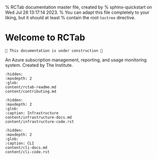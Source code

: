 % RCTab documentation master file, created by
% sphinx-quickstart on Wed Jul 26 13:17:14 2023.
% You can adapt this file completely to your liking, but it should at least
% contain the root `toctree` directive.

# Welcome to RCTab

```{warning}
🚧 This documentation is under construction 🚧
```

An Azure subscription management, reporting, and usage monitoring system. Created by The Institute.

```{toctree}
:hidden:
:maxdepth: 2
:glob:
content/rctab-readme.md
content/contributing.md
```

```{toctree}
:hidden:
:maxdepth: 2
:glob:
:caption: Infrastructure
content/infrastructure-docs.md
content/infrastructure-code.rst
```

```{toctree}
:hidden:
:maxdepth: 2
:glob:
:caption: CLI
content/cli-docs.md
content/cli-code.rst
```
